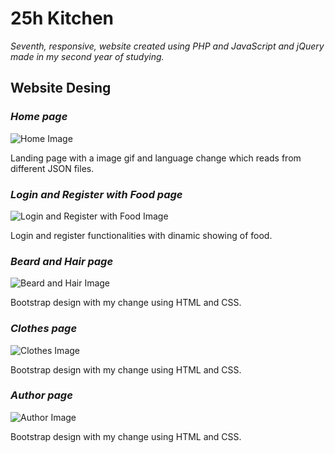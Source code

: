 # 25h Kitchen

*Seventh, responsive, website created using PHP and JavaScript and jQuery made in my second year of studying.*


## Website Desing

### *Home page*
![Home Image](git-image/image1.png)

Landing page with a image gif and language change which reads from different JSON files.

### *Login and Register with Food page*
![Login and Register with Food Image](git-image/image2.png)

Login and register functionalities with dinamic showing of food.

### *Beard and Hair page*
![Beard and Hair Image](git-image/image3.png)

Bootstrap design with my change using HTML and CSS.

### *Clothes page*
![Clothes Image](git-image/image4.png)

Bootstrap design with my change using HTML and CSS.

### *Author page*
![Author Image](git-image/image5.png)

Bootstrap design with my change using HTML and CSS.